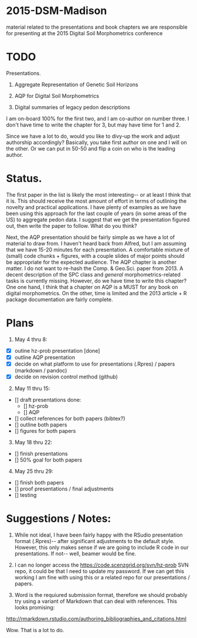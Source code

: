 # 2015-DSM-Madison
material related to the presentations and book chapters we are responsible for presenting at the 2015 Digital Soil Morphometrics conference

# TODO
Presentations.

1. Aggregate Representation of Genetic Soil Horizons

2. AQP for Digital Soil Morphometrics

3. Digital summaries of legacy pedon descriptions

I am on-board 100% for the first two, and I am co-author on number
three. I don't have time to write the chapter for 3, but may have time
for 1 and 2.

Since we have a lot to do, would you like to divy-up the work and
adjust authorship accordingly? Basically, you take first author on one
and I will on the other. Or we can put in 50-50 and flip a coin on who
is the leading author.


# Status.
The first paper in the list is likely the most interesting-- or at
least I think that it is. This should receive the most amount of
effort in terms of outlining the novelty and practical applications. I
have plenty of examples as we have been using this approach for the
last couple of years (in some areas of the US) to aggregate pedon
data. I suggest that we get the presentation figured out, then write
the paper to follow. What do you think?

Next, the AQP presentation should be fairly simple as we have a lot of
material to draw from. I haven't heard back from Alfred, but I am
assuming that we have 15-20 minutes for each presentation. A
comfortable mixture of (small) code chunks + figures, with a couple
slides of major points should be appropriate for the expected
audience. The AQP chapter is another matter. I do not want to re-hash
the Comp. & Geo.Sci. paper from 2013. A decent description of the SPC
class and _general_ morphometrics-related tasks is currently missing.
However, do we have time to write this chapter? One one hand, I think
that a chapter on AQP is a MUST for any book on digital morphometrics.
On the other, time is limited and the 2013 article + R package
documentation are fairly complete.


# Plans

1. May 4 thru 8:
  * [x] outine hz-prob presentation [done]
  * [x] outline AQP presentation
  * [x] decide on what platform to use for presentations (.Rpres) / papers (markdown / pandoc)
  * [x] decide on revision control method (github)

2. May 11 thru 15:
  * [] draft presentations done:
    * [] hz-prob
    * [] AQP
  * [] collect references for both papers (bibtex?)
  * [] outline both papers
  * [] figures for both papers

3. May 18 thru 22:
  * [] finish presentations
  * [] 50% goal for both papers

4. May 25 thru 29:
  * [] finish both papers
  * [] proof presentations / final adjustments
  * [] testing


# Suggestions / Notes:

 1. While not ideal, I have been fairly happy with the RSudio
presentation format (.Rpres)-- after significant adjustments to the default
style. However, this only makes sense if we are going to include R
code in our presentations. If not-- well, beamer would be fine.

 2. I can no longer access the  https://code.scenzgrid.org/svn/hz-prob
SVN repo, it could be that I need to update my password. If we can get
this working I am fine with using this or a related repo for our
presentations / papers.

 3. Word is the requiured submission format, therefore we should probably try using a variant of Markdown
that can deal with references. This looks promising:

http://rmarkdown.rstudio.com/authoring_bibliographies_and_citations.html

Wow. That is a lot to do.
